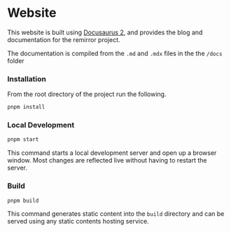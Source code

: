 # Website

This website is built using [Docusaurus 2](https://v2.docusaurus.io/), and provides the blog and
documentation for the remirror project.

The documentation is compiled from the `.md` and `.mdx` files in the the `/docs` folder

### Installation

From the root directory of the project run the following.

```bash
pnpm install
```

### Local Development

```bash
pnpm start
```

This command starts a local development server and open up a browser window. Most changes are
reflected live without having to restart the server.

### Build

```bash
pnpm build
```

This command generates static content into the `build` directory and can be served using any static
contents hosting service.
